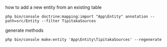 how to add a new entity from an existing table

    php bin/console doctrine:mapping:import "App\Entity" annotation --path=src/Entity --filter TipitakaSources

generate methods

    php bin/console make:entity 'App\Entity\TipitakaSources' --regenerate
